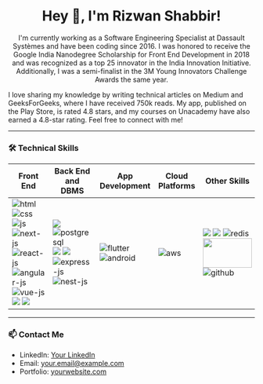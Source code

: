 <h1 align="center">Hey 👋, I'm Rizwan Shabbir!</h1>

<p align="center">
I'm currently working as a Software Engineering Specialist at Dassault Systèmes and have been coding since 2016. I was honored to receive the Google India Nanodegree Scholarship for Front End Development in 2018 and was recognized as a top 25 innovator in the India Innovation Initiative. Additionally, I was a semi-finalist in the 3M Young Innovators Challenge Awards the same year.

I love sharing my knowledge by writing technical articles on Medium and GeeksForGeeks, where I have received 750k reads. My app, published on the Play Store, is rated 4.8 stars, and my courses on Unacademy have also earned a 4.8-star rating. Feel free to connect with me!
</p>

---

### 🛠 Technical Skills

| Front End | Back End and DBMS | App Development | Cloud Platforms | Other Skills |
| --------- | ----------------- | --------------- | ----------------| -------------|
| <img alt="html" src="https://img.icons8.com/color/48/000000/html-5.png"/> <img alt="css" src="https://img.icons8.com/color/48/000000/css3.png"/> <img alt="js" src="https://img.icons8.com/color/48/000000/javascript--v1.png"/> <img alt="next-js" src="https://img.icons8.com/?size=48&id=AU6Wc7r56Fxz&format=png&color=000000"/> <img  alt="react-js" src="https://img.icons8.com/?size=48&id=bzf0DqjXFHIW&format=png&color=000000"/><img alt="angular-js" src="https://img.icons8.com/?size=48&id=71257&format=png&color=000000"/><img alt="vue-js" src="https://img.icons8.com/?size=48&id=rY6agKizO9eb&format=png&color=000000"/> <img src="https://img.icons8.com/color/48/000000/bootstrap.png"/> <img src="https://img.icons8.com/color/48/000000/tailwind_css.png"/> | <img src="https://img.icons8.com/color/48/000000/mongodb.png"/> <img alt="postgresql" src="https://img.icons8.com/?size=48&id=38561&format=png&color=000000"/> <img src="https://img.icons8.com/color/48/000000/mysql-logo.png"/> <img src="https://img.icons8.com/fluency/48/000000/node-js.png"/> <img alt="express-js" src="https://img.icons8.com/?size=48&id=WNoJgbzDr3i2&format=png&color=000000"/> <img alt="nest-js" src="https://img.icons8.com/?size=48&id=9ESZMOeUioJS&format=png&color=000000"/> | <img alt="flutter" src="https://img.icons8.com/?size=48&id=7I3BjCqe9rjG&format=png&color=000000"/> <img alt="android" src="https://img.icons8.com/?size=48&id=Qn4GH3u6CYo5&format=png&color=000000"/> | <img alt="aws" src="https://img.icons8.com/?size=48&id=33039&format=png&color=000000"/> | <img src="https://img.icons8.com/color/48/000000/material-ui.png"/> <img src="https://img.icons8.com/color/48/000000/figma.png"/> <img alt="redis" src="https://img.icons8.com/?size=48&id=pHS3eRpynIRQ&format=png&color=000000"/> <img width="100px" height="60px" src="https://www.rabbitmq.com/img/rabbitmq-logo-with-name.svg"/>  <img alt="github" src="https://img.icons8.com/?size=48&id=52539&format=png&color=000000"/>|

---

### 📫 Contact Me
- LinkedIn: [Your LinkedIn](https://linkedin.com/in/your-profile)
- Email: [your.email@example.com](mailto:your.email@example.com)
- Portfolio: [yourwebsite.com](https://yourwebsite.com)

